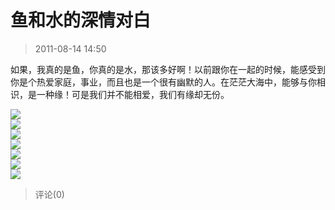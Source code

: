 # 鱼和水的深情对白

> 2011-08-14 14:50

如果，我真的是鱼，你真的是水，那该多好啊！以前跟你在一起的时候，能感受到你是个热爱家庭，事业，而且也是一个很有幽默的人。在茫茫大海中，能够与你相识，是一种缘！可是我们并不能相爱，我们有缘却无份。

[![](https://pan.4a1801.life:11443/d/public/Qzone_wyf/Blogs/images/13550746)](https://pan.4a1801.life:11443/d/public/Qzone_wyf/Blogs/images/13550746)  
[![](https://pan.4a1801.life:11443/d/public/Qzone_wyf/Blogs/images/E9EEABF0)](https://pan.4a1801.life:11443/d/public/Qzone_wyf/Blogs/images/E9EEABF0)  
[![](https://pan.4a1801.life:11443/d/public/Qzone_wyf/Blogs/images/E0686C15)](https://pan.4a1801.life:11443/d/public/Qzone_wyf/Blogs/images/E0686C15)  
[![](https://pan.4a1801.life:11443/d/public/Qzone_wyf/Blogs/images/4932E279)](https://pan.4a1801.life:11443/d/public/Qzone_wyf/Blogs/images/4932E279)  
[![](https://pan.4a1801.life:11443/d/public/Qzone_wyf/Blogs/images/5FA0B12A)](https://pan.4a1801.life:11443/d/public/Qzone_wyf/Blogs/images/5FA0B12A)  
[![](https://pan.4a1801.life:11443/d/public/Qzone_wyf/Blogs/images/59012EB8)](https://pan.4a1801.life:11443/d/public/Qzone_wyf/Blogs/images/59012EB8)  
[![](https://pan.4a1801.life:11443/d/public/Qzone_wyf/Blogs/images/6F25410D)](https://pan.4a1801.life:11443/d/public/Qzone_wyf/Blogs/images/6F25410D)

> 评论(0)
